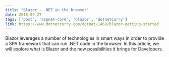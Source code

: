 ```yaml
---
title: "Blazor - .NET in the browser"
date: 2018-09-27
tags: ['post', 'aspnet-core', 'blazor', 'dotnetcurry']
link: https://www.dotnetcurry.com/dotnet/1460/blazor-getting-started
---
```


Blazor leverages a number of technologies in smart ways in order to provide a SPA framework that can run .NET code in the browser. In this article, we will explore what is Blazor and the new possibilities it brings for Developers.